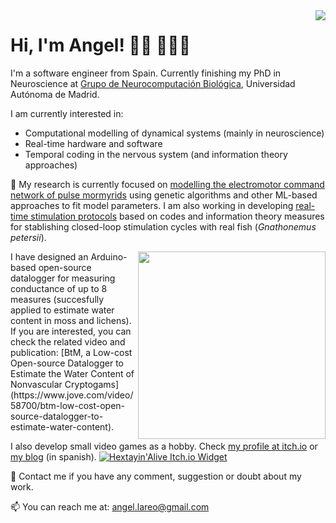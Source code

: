 <img name="GNB group photo" align="right" src="https://drive.google.com/uc?export=view&id=1r2tCAdraPLHXDc0zN2ArPMEO5O5pgBC7">

# Hi, I'm Angel! 👋🏾 👨🏾‍💻

I'm a software engineer from Spain. Currently finishing my PhD in Neuroscience at [Grupo de Neurocomputación Biológica](https://github.com/GNB-UAM), Universidad Autónoma de Madrid. 

I am currently interested in:
- Computational modelling of dynamical systems (mainly in neuroscience)
- Real-time hardware and software
- Temporal coding in the nervous system (and information theory approaches)

🔭 My research is currently focused on [modelling the electromotor command network of pulse mormyrids](https://github.com/GNB-UAM/electromotor-nmodel) using genetic algorithms and other ML-based approaches to fit model parameters. I am also working in developing [real-time stimulation protocols](https://www.frontiersin.org/articles/10.3389/fninf.2016.00041/full) based on codes and information theory measures for stablishing closed-loop stimulation cycles with real fish (*Gnathonemus petersii*).

<img name="BtM Board" align="right" width=300px src="https://drive.google.com/uc?export=view&id=1IWab3mXert8KZEpHFkrf80qTv6lWilCc">
I have designed an Arduino-based open-source datalogger for measuring conductance of up to 8 measures (succesfully applied to estimate water content in moss and lichens). If you are interested, you can check the related video and publication: [BtM, a Low-cost Open-source Datalogger to Estimate the Water Content of Nonvascular Cryptogams](https://www.jove.com/video/58700/btm-low-cost-open-source-datalogger-to-estimate-water-content).

I also develop small video games as a hobby. Check [my profile at itch.io](https://alfxogo.itch.io/) or [my blog](http://terraludus.blogspot.com/) (in spanish).
[![Hextayin'Alive Itch.io Widget](https://drive.google.com/uc?export=view&id=1eMEh9PehhkH4RjSSaQt7Oqwj784L9mYj)](https://alfxogo.itch.io/hextayin-alive)

💬 Contact me if you have any comment, suggestion or doubt about my work.

📫 You can reach me at: angel.lareo@gmail.com
<!--
**angellareo/angellareo** is a ✨ _special_ ✨ repository because its `README.md` (this file) appears on your GitHub profile.

Here are some ideas to get you started:

- 🔭 I’m currently working on ...
- 🌱 I’m currently learning ...
- 👯 I’m looking to collaborate on ...
- 🤔 I’m looking for help with ...
- 💬 Ask me about ...
- 📫 How to reach me: ...
- 😄 Pronouns: ...
- ⚡ Fun fact: ...
-->
